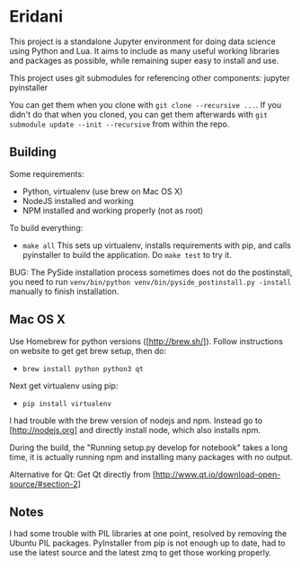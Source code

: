 # Eridani

This project is a standalone Jupyter environment for doing data science
using Python and Lua. It aims to include as many useful working libraries
and packages as possible, while remaining super easy to install and use.

This project uses git submodules for referencing other components:
    jupyter
    pyinstaller

You can get them when you clone with `git clone --recursive ...`. If you
didn't do that when you cloned, you can get them afterwards with
`git submodule update --init --recursive` from within the repo.

## Building

Some requirements:
* Python, virtualenv (use brew on Mac OS X)
* NodeJS installed and working
* NPM installed and working properly (not as root)

To build everything:
* `make all`
This sets up virtualenv, installs requirements with pip, and calls
pyinstaller to build the application. Do `make test` to try it.

BUG: The PySide installation process sometimes does not do the postinstall,
you need to run `venv/bin/python venv/bin/pyside_postinstall.py -install`
manually to finish installation.

## Mac OS X

Use Homebrew for python versions ([http://brew.sh/]). Follow instructions on website to
get get brew setup, then do:

* `brew install python python3 qt`

Next get virtualenv using pip:

* `pip install virtualenv`

I had trouble with the brew version of nodejs and npm. Instead go to [http://nodejs.org]
and directly install node, which also installs npm.

During the build, the "Running setup.py develop for notebook" takes a long time, it
is actually running npm and installing many packages with no output.

Alternative for Qt: Get Qt directly from [http://www.qt.io/download-open-source/#section-2]

## Notes

I had some trouble with PIL libraries at one point, resolved by removing
the Ubuntu PIL packages. PyInstaller from pip is not enough up to date,
had to use the latest source and the latest zmq to get those working
properly.

